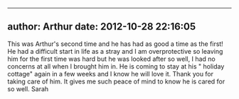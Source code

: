 
---
author: Arthur
date: 2012-10-28 22:16:05
---
This was Arthur's second time and he has had as good a time as the first! He had a difficult start in life as a stray and I am overprotective so leaving him for the first time was hard but he was looked after so well, I had no concerns at all when I brought him in. He is coming to stay at his " holiday cottage" again in a few weeks and I know he will love it. Thank you for taking care of him. It gives me such peace of mind to know he is cared for so well. Sarah

